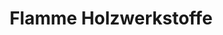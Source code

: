 ---
title: "Flamme Holzwerkstoffe"
url: /freiburg-im-breisgau/flamme-holzwerkstoffe/
shop: Basteln
---